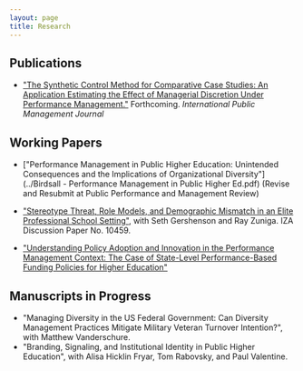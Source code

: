 ```yaml
---
layout: page
title: Research
---
```


## Publications ##
- ["The Synthetic Control Method for Comparative Case Studies: An Application Estimating the Effect of Managerial Discretion Under Performance Management."](http://www.tandfonline.com/doi/full/10.1080/10967494.2015.1121178) Forthcoming. _International Public Management Journal_

## Working Papers ##

* ["Performance Management in Public Higher Education: 
Unintended Consequences and the Implications of Organizational Diversity"](../Birdsall - Performance Management in Public Higher Ed.pdf) (Revise and Resubmit at Public Performance and Management Review)

* ["Stereotype Threat, Role Models, and Demographic Mismatch in an Elite Professional School Setting"](http://ftp.iza.org/dp10459.pdf), with Seth Gershenson and Ray Zuniga. IZA Discussion Paper No. 10459.

* ["Understanding Policy Adoption and Innovation in the Performance Management Context: The Case of State-Level Performance-Based Funding Policies for Higher Education"](../Performance-Funding_policy-adoption_birdsall.pdf) 

## Manuscripts in Progress ##
* "Managing Diversity in the US Federal Government: Can Diversity Management Practices Mitigate Military Veteran Turnover Intention?", with Matthew Vanderschure.
* "Branding, Signaling, and Institutional Identity in Public Higher Education", with Alisa Hicklin Fryar, Tom Rabovsky, and Paul Valentine.
